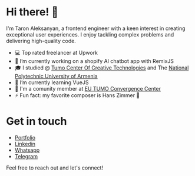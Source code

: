 # Hi there! 👋

I'm Taron Aleksanyan, a frontend engineer with a keen interest in creating exceptional user experiences. I enjoy tackling complex problems and delivering high-quality code.

+ 💻 Top rated freelancer at Upwork
+ 🔭 I’m currently working on a shopify AI chatbot app with RemixJS
+ 🎓 I studied @ [Tumo Center Of Creative Technologies](https://tumo.org/) and The [National Polytechnic University of Armenia](https://polytech.am/en/home/)
+ 🌱 I’m currently learning VueJS
+ 🚀 I'm a comunity member at [EU TUMO Convergence Center](https://www.convergence.center/)
+ ⚡ Fun fact: my favorite composer is Hans Zimmer 🎹

# Get in touch
+ [Portfolio](https://musefuldev.world/)
+ [Linkedin](https://www.linkedin.com/in/taronaleksanyan/)
+ [Whatsapp](https://wa.me/37477849904)
+ [Telegram](https://t.me/taron3)

Feel free to reach out and let's connect!
